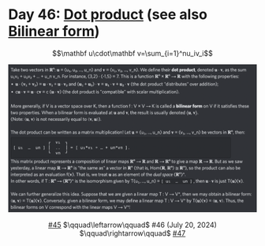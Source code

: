 # Day 46: [Dot product](https://en.wikipedia.org/wiki/Dot_product) (see also [Bilinear form](https://en.wikipedia.org/wiki/Bilinear_form))

$$\mathbf u\cdot\mathbf v=\sum_{i=1}^nu_iv_i$$

<picture><img alt="Day 46" src="0046.png"></picture>

<center><a href="0045.html">#45</a> $\qquad\leftarrow\qquad$ #46 (July 20, 2024) $\qquad\rightarrow\qquad$ <a href="0047.html">#47</a></center>